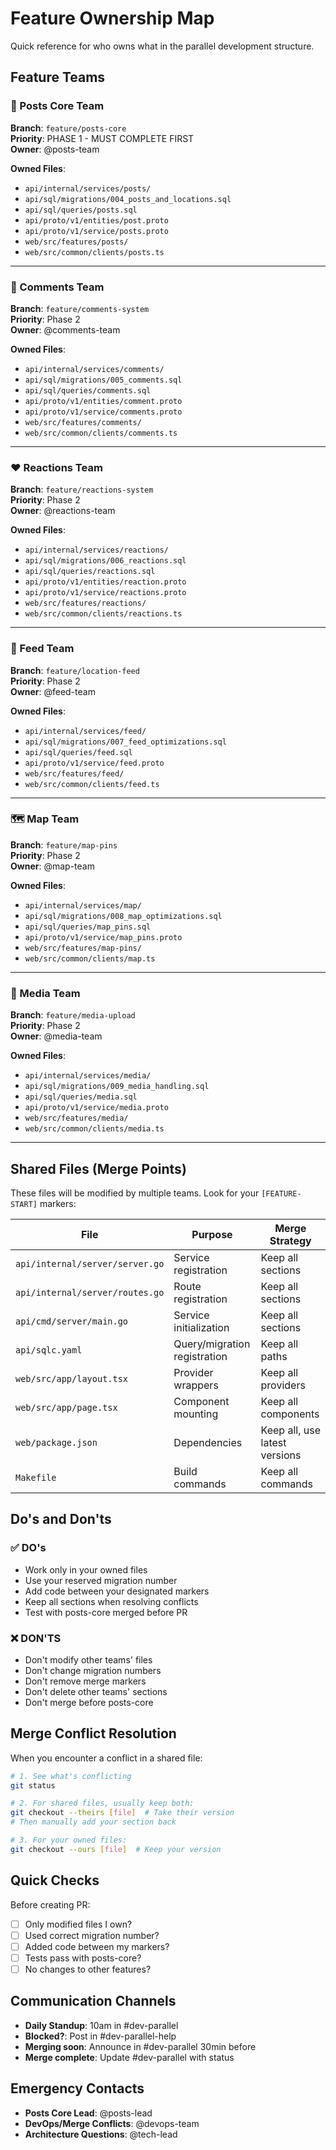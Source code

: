 # Feature Ownership Map

Quick reference for who owns what in the parallel development structure.

## Feature Teams

### 🎯 Posts Core Team
**Branch**: `feature/posts-core`  
**Priority**: PHASE 1 - MUST COMPLETE FIRST  
**Owner**: @posts-team  

**Owned Files**:
- `api/internal/services/posts/`
- `api/sql/migrations/004_posts_and_locations.sql`
- `api/sql/queries/posts.sql`
- `api/proto/v1/entities/post.proto`
- `api/proto/v1/service/posts.proto`
- `web/src/features/posts/`
- `web/src/common/clients/posts.ts`

---

### 💬 Comments Team
**Branch**: `feature/comments-system`  
**Priority**: Phase 2  
**Owner**: @comments-team  

**Owned Files**:
- `api/internal/services/comments/`
- `api/sql/migrations/005_comments.sql`
- `api/sql/queries/comments.sql`
- `api/proto/v1/entities/comment.proto`
- `api/proto/v1/service/comments.proto`
- `web/src/features/comments/`
- `web/src/common/clients/comments.ts`

---

### ❤️ Reactions Team
**Branch**: `feature/reactions-system`  
**Priority**: Phase 2  
**Owner**: @reactions-team  

**Owned Files**:
- `api/internal/services/reactions/`
- `api/sql/migrations/006_reactions.sql`
- `api/sql/queries/reactions.sql`
- `api/proto/v1/entities/reaction.proto`
- `api/proto/v1/service/reactions.proto`
- `web/src/features/reactions/`
- `web/src/common/clients/reactions.ts`

---

### 📍 Feed Team
**Branch**: `feature/location-feed`  
**Priority**: Phase 2  
**Owner**: @feed-team  

**Owned Files**:
- `api/internal/services/feed/`
- `api/sql/migrations/007_feed_optimizations.sql`
- `api/sql/queries/feed.sql`
- `api/proto/v1/service/feed.proto`
- `web/src/features/feed/`
- `web/src/common/clients/feed.ts`

---

### 🗺️ Map Team
**Branch**: `feature/map-pins`  
**Priority**: Phase 2  
**Owner**: @map-team  

**Owned Files**:
- `api/internal/services/map/`
- `api/sql/migrations/008_map_optimizations.sql`
- `api/sql/queries/map_pins.sql`
- `api/proto/v1/service/map_pins.proto`
- `web/src/features/map-pins/`
- `web/src/common/clients/map.ts`

---

### 📸 Media Team
**Branch**: `feature/media-upload`  
**Priority**: Phase 2  
**Owner**: @media-team  

**Owned Files**:
- `api/internal/services/media/`
- `api/sql/migrations/009_media_handling.sql`
- `api/sql/queries/media.sql`
- `api/proto/v1/service/media.proto`
- `web/src/features/media/`
- `web/src/common/clients/media.ts`

---

## Shared Files (Merge Points)

These files will be modified by multiple teams. Look for your `[FEATURE-START]` markers:

| File | Purpose | Merge Strategy |
|------|---------|----------------|
| `api/internal/server/server.go` | Service registration | Keep all sections |
| `api/internal/server/routes.go` | Route registration | Keep all sections |
| `api/cmd/server/main.go` | Service initialization | Keep all sections |
| `api/sqlc.yaml` | Query/migration registration | Keep all paths |
| `web/src/app/layout.tsx` | Provider wrappers | Keep all providers |
| `web/src/app/page.tsx` | Component mounting | Keep all components |
| `web/package.json` | Dependencies | Keep all, use latest versions |
| `Makefile` | Build commands | Keep all commands |

## Do's and Don'ts

### ✅ DO's
- Work only in your owned files
- Use your reserved migration number
- Add code between your designated markers
- Keep all sections when resolving conflicts
- Test with posts-core merged before PR

### ❌ DON'TS
- Don't modify other teams' files
- Don't change migration numbers
- Don't remove merge markers
- Don't delete other teams' sections
- Don't merge before posts-core

## Merge Conflict Resolution

When you encounter a conflict in a shared file:

```bash
# 1. See what's conflicting
git status

# 2. For shared files, usually keep both:
git checkout --theirs [file]  # Take their version
# Then manually add your section back

# 3. For your owned files:
git checkout --ours [file]  # Keep your version
```

## Quick Checks

Before creating PR:
- [ ] Only modified files I own?
- [ ] Used correct migration number?
- [ ] Added code between my markers?
- [ ] Tests pass with posts-core?
- [ ] No changes to other features?

## Communication Channels

- **Daily Standup**: 10am in #dev-parallel
- **Blocked?**: Post in #dev-parallel-help
- **Merging soon**: Announce in #dev-parallel 30min before
- **Merge complete**: Update #dev-parallel with status

## Emergency Contacts

- **Posts Core Lead**: @posts-lead
- **DevOps/Merge Conflicts**: @devops-team
- **Architecture Questions**: @tech-lead